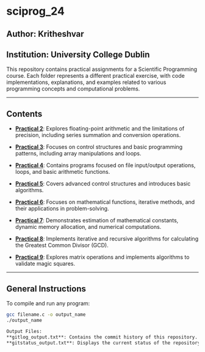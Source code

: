 # sciprog_24

## Author: Kritheshvar
## Institution: University College Dublin

This repository contains practical assignments for a Scientific Programming course. Each folder represents a different practical exercise, with code implementations, explanations, and examples related to various programming concepts and computational problems.

---

## Contents

- **[Practical 2](practical2/README.md)**: 
  Explores floating-point arithmetic and the limitations of precision, including series summation and conversion operations.

- **[Practical 3](practical3/README.md)**: 
  Focuses on control structures and basic programming patterns, including array manipulations and loops.

- **[Practical 4](practical4/README.md)**: 
  Contains programs focused on file input/output operations, loops, and basic arithmetic functions.

- **[Practical 5](practical5/README.md)**: 
  Covers advanced control structures and introduces basic algorithms.

- **[Practical 6](practical6/README.md)**: 
  Focuses on mathematical functions, iterative methods, and their applications in problem-solving.

- **[Practical 7](practical7/README.md)**: 
  Demonstrates estimation of mathematical constants, dynamic memory allocation, and numerical computations.

- **[Practical 8](practical8/README.md)**: 
  Implements iterative and recursive algorithms for calculating the Greatest Common Divisor (GCD).

- **[Practical 9](practical9/README.md)**: 
  Explores matrix operations and implements algorithms to validate magic squares.

---

## General Instructions

To compile and run any program:
```bash
gcc filename.c -o output_name
./output_name

Output Files:
**gitlog_output.txt**: Contains the commit history of this repository.
**gitstatus_output.txt**: Displays the current status of the repository.

